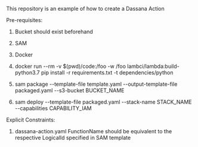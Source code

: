 This repository is an example of how to create a Dassana Action

Pre-requisites:
1. Bucket should exist beforehand
2. SAM
3. Docker


1. docker run --rm -v $(pwd)/code:/foo -w /foo lambci/lambda:build-python3.7 pip install -r requirements.txt -t dependencies/python
2. sam package --template-file template.yaml --output-template-file packaged.yaml --s3-bucket BUCKET_NAME
3. sam deploy --template-file packaged.yaml --stack-name STACK_NAME --capabilities CAPABILITY_IAM

Explicit Constraints:
1. dassana-action.yaml FunctionName should be equivalent to the respective LogicalId specified in SAM template
